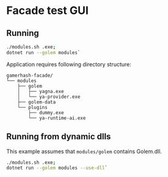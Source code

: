 # Facade test GUI

## Running

```sh
./modules.sh .exe;
dotnet run --golem modules`
```

Application requires following directory structure:

```
gamerhash-facade/
└── modules
    ├── golem
    │   ├── yagna.exe
    │   └── ya-provider.exe
    ├── golem-data
    └── plugins
        ├── dummy.exe
        └── ya-runtime-ai.exe
```

## Running from dynamic dlls

This example assumes that `modules/golem` contains Golem.dll.
```sh
./modules.sh .exe;
dotnet run --golem modules --use-dll`
```
